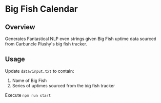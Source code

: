 # Big Fish Calendar

## Overview

Generates Fantastical NLP even strings given Big Fish uptime data sourced from Carbuncle Plushy's big fish tracker.

## Usage
Update `data/input.txt` to contain:
1) Name of Big Fish
2) Series of uptimes sourced from the big fish tracker

Execute `npm run start`
